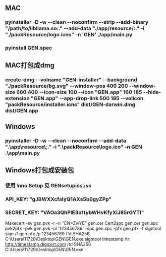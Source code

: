 ## MAC
### pyinstaller -D -w --clean --noconfirm --strip --add-binary "/path/to/libllama.so:."  --add-data "./app/resource/:." -i "./packResource/logo.icns" -n 'GEN' ./app/main.py

### pyinstall GEN.spec 

## MAC打包成dmg
### create-dmg --volname "GEN-installer" --background "./packResource/bg.svg" --window-pos 400 200 --window-size 660 400 --icon-size 100 --icon "GEN.app" 160 185 --hide-extension "GEN.app" --app-drop-link 500 185 --volicon "packResource/installer.icns" dist/GEN-darwin.dmg dist/GEN.app

## Windows
### pyinstaller -D -w --clean --noconfirm --add-data ".\\app\\resource\\;."  -i ".\\packResource\\logo.ico" -n GEN .\app\main.py

## Windows打包成安装包
### 使用 Inno Setup 见 GENsetupiss.iss

### API_KEY: "gJBWXXcfaIyQ1AXs5b6gyZPp"
### SECRET_KEY: "VAOa3QhPlE3o1tybWHvKfyXiJ85rGYTl"
<!-- sips -z 16 16     logo.png --out icon_16x16.png
sips -z 32 32     logo.png --out icon_16x16@2x.png
sips -z 32 32     logo.png --out icon_32x32.png
sips -z 64 64     logo.png --out icon_32x32@2x.png
sips -z 128 128   logo.png --out icon_128x128.png
sips -z 256 256   logo.png --out icon_128x128@2x.png
sips -z 256 256   logo.png --out icon_256x256.png
sips -z 512 512   logo.png --out icon_256x256@2x.png
sips -z 512 512   logo.png --out icon_512x512.png
cp logo.png icon_512x512@2x.png 
iconutil -c icns logo.iconset   
-->

Makecert -sv gen.pvk -r -n “CN=ZivYE” gen.cer
Cert2spc gen.cer gen.spc
pvk2pfx -pvk gen.pvk -pi '123456789' -spc gen.spc -pfx gen.pfx -f
signtool sign /f gen.pfx /p 123456789 /fd SHA256 C:\Users\11720\Desktop\GEN\GEN.exe
signtool timestamp /tr http://timestamp.digicert.com /td SHA256 C:\Users\11720\Desktop\GEN\GEN.exe

